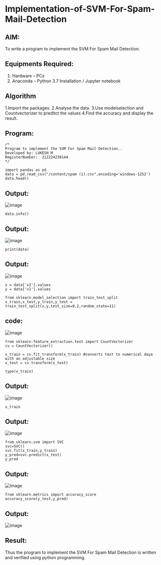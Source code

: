 # Implementation-of-SVM-For-Spam-Mail-Detection

## AIM:
To write a program to implement the SVM For Spam Mail Detection.

## Equipments Required:
1. Hardware – PCs
2. Anaconda – Python 3.7 Installation / Jupyter notebook

## Algorithm
1.Import the packages.
2.Analyse the data.
3.Use modelselection and Countvectorizer to preditct the values
4.Find the accuracy and display the result.

## Program:
```
/*
Program to implement the SVM For Spam Mail Detection..
Developed by: LUKESH M
RegisterNumber:  212224230144
*/
```
```
import pandas as pd
data = pd.read_csv("/content/spam (1).csv",encoding='windows-1252')
data.head()
```
## Output:
![image](https://github.com/user-attachments/assets/d2530e45-04c9-4a2f-8993-20538ef38df9)

```
data.info()
```
## Output:
![image](https://github.com/user-attachments/assets/a6bae8a4-b611-429e-912b-809bf600888e)

```
print(data)
```
## Output:
![image](https://github.com/user-attachments/assets/8e3b35c1-68aa-437b-ac2c-30b5fb1aa4c1)

```
x = data['v2'].values
y = data['v1'].values
```
```
from sklearn.model_selection import train_test_split
x_train,x_test,y_train,y_test = train_test_split(x,y,test_size=0.2,random_state=11)
```
## code:
![image](https://github.com/user-attachments/assets/ab614d02-c0bb-4452-a9b0-c3a26a280957)

```
from sklearn.feature_extraction.text import CountVectorizer
cv = CountVectorizer()

x_train = cv.fit_transform(x_train) #converts text to numerical daya with an adjustable size
x_test = cv.transform(x_test)

type(x_train)
```
## Output:

![image](https://github.com/user-attachments/assets/f2d57134-5c30-4d94-a541-08966bc0ce59)
```
x_train
```
## Output:
![image](https://github.com/user-attachments/assets/4dcdc8e3-f419-421e-b468-20e2abaf71df)

```
from sklearn.svm import SVC
svc=SVC()
svc.fit(x_train,y_train)
y_pred=svc.predict(x_test)
y_pred
```
## Output:
![image](https://github.com/user-attachments/assets/91d0a984-f0e2-400a-9790-fdc2f78e9a57)

```
from sklearn.metrics import accuracy_score
accuracy_score(y_test,y_pred)
```
## Output:
![image](https://github.com/user-attachments/assets/b9362ffa-633c-423e-af31-18aa0a3ee982)


## Result:
Thus the program to implement the SVM For Spam Mail Detection is written and verified using python programming.
